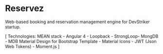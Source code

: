 # Reservez

Web-based booking and reservation management engine for DevStriker startup.

[ Technologies: MEAN stack - Angular 4 - Loopback - StrongLoop- MongDB - MDB Material Design for Bootstrap Template - Material Icons - JWT (Json Web Tokens) - Moment.js ]
